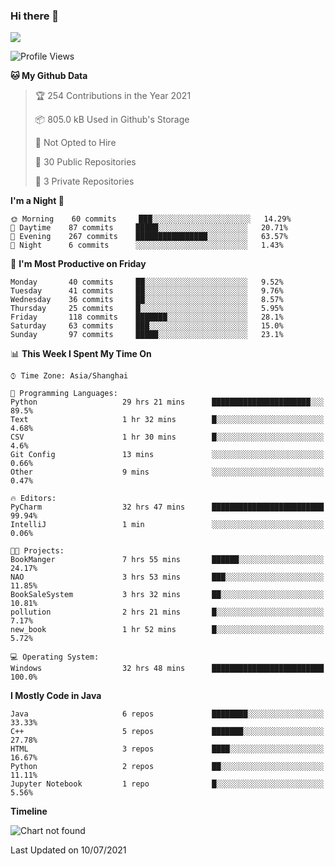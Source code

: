 ### Hi there 👋

<!--
**zhou-ning/zhou-ning** is a ✨ _special_ ✨ repository because its `README.md` (this file) appears on your GitHub profile.

Here are some ideas to get you started:

- 🔭 I’m currently working on ...
- 🌱 I’m currently learning ...
- 👯 I’m looking to collaborate on ...
- 🤔 I’m looking for help with ...
- 💬 Ask me about ...
- 📫 How to reach me: ...
- 😄 Pronouns: ...
- ⚡ Fun fact: ...
-->
![](https://github-readme-stats.vercel.app/api?username=zhou-ning)

<!--START_SECTION:waka-->
![Profile Views](http://img.shields.io/badge/Profile%20Views-0-blue)

**🐱 My Github Data** 

> 🏆 254 Contributions in the Year 2021
 > 
> 📦 805.0 kB Used in Github's Storage 
 > 
> 🚫 Not Opted to Hire
 > 
> 📜 30 Public Repositories 
 > 
> 🔑 3 Private Repositories  
 > 
**I'm a Night 🦉** 

```text
🌞 Morning    60 commits     ███░░░░░░░░░░░░░░░░░░░░░░   14.29% 
🌆 Daytime    87 commits     █████░░░░░░░░░░░░░░░░░░░░   20.71% 
🌃 Evening    267 commits    ████████████████░░░░░░░░░   63.57% 
🌙 Night      6 commits      ░░░░░░░░░░░░░░░░░░░░░░░░░   1.43%

```
📅 **I'm Most Productive on Friday** 

```text
Monday       40 commits     ██░░░░░░░░░░░░░░░░░░░░░░░   9.52% 
Tuesday      41 commits     ██░░░░░░░░░░░░░░░░░░░░░░░   9.76% 
Wednesday    36 commits     ██░░░░░░░░░░░░░░░░░░░░░░░   8.57% 
Thursday     25 commits     █░░░░░░░░░░░░░░░░░░░░░░░░   5.95% 
Friday       118 commits    ███████░░░░░░░░░░░░░░░░░░   28.1% 
Saturday     63 commits     ███░░░░░░░░░░░░░░░░░░░░░░   15.0% 
Sunday       97 commits     █████░░░░░░░░░░░░░░░░░░░░   23.1%

```


📊 **This Week I Spent My Time On** 

```text
⌚︎ Time Zone: Asia/Shanghai

💬 Programming Languages: 
Python                   29 hrs 21 mins      ██████████████████████░░░   89.5% 
Text                     1 hr 32 mins        █░░░░░░░░░░░░░░░░░░░░░░░░   4.68% 
CSV                      1 hr 30 mins        █░░░░░░░░░░░░░░░░░░░░░░░░   4.6% 
Git Config               13 mins             ░░░░░░░░░░░░░░░░░░░░░░░░░   0.66% 
Other                    9 mins              ░░░░░░░░░░░░░░░░░░░░░░░░░   0.47%

🔥 Editors: 
PyCharm                  32 hrs 47 mins      █████████████████████████   99.94% 
IntelliJ                 1 min               ░░░░░░░░░░░░░░░░░░░░░░░░░   0.06%

🐱‍💻 Projects: 
BookManger               7 hrs 55 mins       ██████░░░░░░░░░░░░░░░░░░░   24.17% 
NAO                      3 hrs 53 mins       ███░░░░░░░░░░░░░░░░░░░░░░   11.85% 
BookSaleSystem           3 hrs 32 mins       ██░░░░░░░░░░░░░░░░░░░░░░░   10.81% 
pollution                2 hrs 21 mins       █░░░░░░░░░░░░░░░░░░░░░░░░   7.17% 
new_book                 1 hr 52 mins        █░░░░░░░░░░░░░░░░░░░░░░░░   5.72%

💻 Operating System: 
Windows                  32 hrs 48 mins      █████████████████████████   100.0%

```

**I Mostly Code in Java** 

```text
Java                     6 repos             ████████░░░░░░░░░░░░░░░░░   33.33% 
C++                      5 repos             ███████░░░░░░░░░░░░░░░░░░   27.78% 
HTML                     3 repos             ████░░░░░░░░░░░░░░░░░░░░░   16.67% 
Python                   2 repos             ██░░░░░░░░░░░░░░░░░░░░░░░   11.11% 
Jupyter Notebook         1 repo              █░░░░░░░░░░░░░░░░░░░░░░░░   5.56%

```


**Timeline**

![Chart not found](https://raw.githubusercontent.com/zhou-ning/zhou-ning/main/charts/bar_graph.png) 


 Last Updated on 10/07/2021
<!--END_SECTION:waka-->
